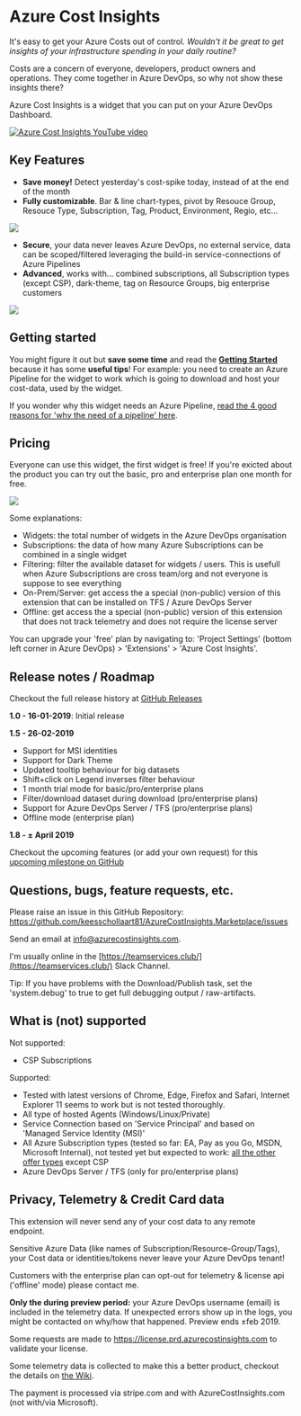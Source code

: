 # Azure Cost Insights

It's easy to get your Azure Costs out of control. _Wouldn't it be great to get insights of your infrastructure spending in your daily routine?_

Costs are a concern of everyone, developers, product owners and operations.
They come together in Azure DevOps, so why not show these insights there?

Azure Cost Insights is a widget that you can put on your Azure DevOps Dashboard.

[![Azure Cost Insights YouTube video](/AzureCostInsights.Marketplace/images/play_thumb.png)](https://www.youtube.com/watch?v=tyIzQWP5dMw)


## Key Features

- **Save money!** Detect yesterday's cost-spike today, instead of at the end of the month
- **Fully customizable**. Bar & line chart-types, pivot by Resouce Group, Resouce Type, Subscription, Tag, Product, Environment, Regio, etc...

![](/AzureCostInsights.Marketplace/screenshots/pivots.png)

- **Secure**, your data never leaves Azure DevOps, no external service, data can be scoped/filtered leveraging the build-in service-connections of Azure Pipelines
- **Advanced**, works with... combined subscriptions, all Subscription types (except CSP), dark-theme, tag on Resource Groups, big enterprise customers

![](/AzureCostInsights.Marketplace/screenshots/config.png)

## Getting started

You might figure it out but **save some time** and read the **[Getting Started](https://github.com/keesschollaart81/AzureCostInsights.Marketplace/wiki/Getting-started)** because it has some **useful tips**!  For example: you need to create an Azure Pipeline for the widget to work which is going to download and host your cost-data, used by the widget. 

If you wonder why this widget needs an Azure Pipeline, [read the 4 good reasons for 'why the need of a pipeline' here](https://github.com/keesschollaart81/AzureCostInsights.Marketplace/wiki/Why-the-need-of-a-Pipeline).

## Pricing

Everyone can use this widget, the first widget is free! If you're exicted about the product you can try out the basic, pro and enterprise plan one month for free.

![](/AzureCostInsights.Marketplace/images/plans.png)

Some explanations:  
* Widgets: the total number of widgets in the Azure DevOps organisation
* Subscriptions: the data of how many Azure Subscriptions can be combined in a single widget
* Filtering: filter the available dataset for widgets / users. This is usefull when Azure Subscriptions are cross team/org and not everyone is suppose to see everything
* On-Prem/Server: get access the a special (non-public) version of this extension that can be installed on TFS / Azure DevOps Server
* Offline: get access the a special (non-public) version of this extension that does not track telemetry and does not require the license server
 
You can upgrade your 'free' plan by navigating to: 'Project Settings' (bottom left corner in Azure DevOps) > 'Extensions' > 'Azure Cost Insights'.

## Release notes / Roadmap

Checkout the full release history at [GitHub Releases](https://github.com/keesschollaart81/AzureCostInsights.Marketplace/releases)

**1.0 - 16-01-2019**: Initial release

**1.5 - 26-02-2019**

- Support for MSI identities
- Support for Dark Theme
- Updated tooltip behaviour for big datasets
- Shift+click on Legend inverses filter behaviour
- 1 month trial mode for basic/pro/enterprise plans
- Filter/download dataset during download (pro/enterprise plans)
- Support for Azure DevOps Server / TFS (pro/enterprise plans)
- Offline mode (enterprise plan)

**1.8 - ± April 2019**

Checkout the upcoming features (or add your own request) for this [upcoming milestone on GitHub](https://github.com/keesschollaart81/AzureCostInsights.Marketplace/milestone/2)

## Questions, bugs, feature requests, etc.

Please raise an issue in this GitHub Repository:
https://github.com/keesschollaart81/AzureCostInsights.Marketplace/issues

Send an email at [info@azurecostinsights.com](mailto:info@azurecostinsights.com).

I'm usually online in the [https://teamservices.club/](https://teamservices.club/) Slack Channel.

Tip: If you have problems with the Download/Publish task, set the 'system.debug' to true to get full debugging output / raw-artifacts.

## What is (not) supported

Not supported:
- CSP Subscriptions

Supported:

- Tested with latest versions of Chrome, Edge, Firefox and Safari, Internet Explorer 11 seems to work but is not tested thoroughly. 
- All type of hosted Agents (Windows/Linux/Private)
- Service Connection based on 'Service Principal' and based on 'Managed Service Identity (MSI)'
- All Azure Subscription types (tested so far: EA, Pay as you Go, MSDN, Microsoft Internal), not tested yet but expected to work: [all the other offer types](https://azure.microsoft.com/en-us/support/legal/offer-details/) except CSP  
- Azure DevOps Server / TFS (only for pro/enterprise plans)

## Privacy, Telemetry & Credit Card data

This extension will never send any of your cost data to any remote endpoint.

Sensitive Azure Data (like names of Subscription/Resource-Group/Tags), your Cost data or identities/tokens never leave your Azure DevOps tenant! 

Customers with the enterprise plan can opt-out for telemetry & license api ('offline' mode) please contact me.

**Only the during preview period:** your Azure DevOps username (email) is included in the telemetry data. If unexpected errors show up in the logs, you might be contacted on why/how that happened. Preview ends ±feb 2019.

Some requests are made to https://license.prd.azurecostinsights.com to validate your license.

Some telemetry data is collected to make this a better product, checkout the details on [the Wiki](https://github.com/keesschollaart81/AzureCostInsights.Marketplace/wiki/Privacy,-Telemetry-&-Credit-Card-data).

The payment is processed via stripe.com and with AzureCostInsights.com (not with/via Microsoft).